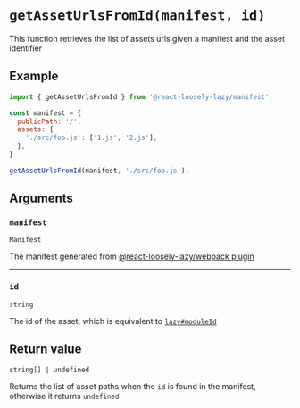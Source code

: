 # `getAssetUrlsFromId(manifest, id)`
This function retrieves the list of assets urls given a manifest and the asset identifier

## Example
```jsx
import { getAssetUrlsFromId } from '@react-loosely-lazy/manifest';

const manifest = {
  publicPath: '/',
  assets: {
    './src/foo.js': ['1.js', '2.js'],
  },
}

getAssetUrlsFromId(manifest, './src/foo.js');
```

## Arguments
### `manifest`
`Manifest`

The manifest generated from [@react-loosely-lazy/webpack plugin](tooling/webpack-plugin)

---

### `id`
`string`

The id of the asset, which is equivalent to [`lazy#moduleId`](api/lazy?id=moduleid) 

## Return value
`string[] | undefined`

Returns the list of asset paths when the `id` is found in the manifest, otherwise it returns `undefined`
